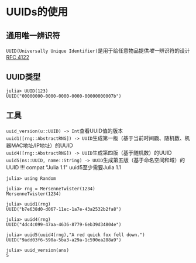 # UUIDs的使用
## 通用唯一辨识符
`UUID(Universally Unique Identifier)`是用于给任意物品提供*唯一*辨识符的设计\
[RFC 4122](https://www.ietf.org/rfc/rfc4122)

## UUID类型
```julia-repl
julia> UUID(123)
UUID("00000000-0000-0000-0000-00000000007b")
```

## 工具
`uuid_version(u::UUID) -> Int`查看UUID值的版本\
`uuid1([rng::AbstractRNG]) -> UUID`生成第一版（基于当前时间戳、随机数、机器MAC地址/IP地址）的UUID\
`uuid4([rng::AbstractRNG]) -> UUID`生成第四版（基于随机数）的UUID\
`uuid5(ns::UUID, name::String) -> UUID`生成第五版（基于命名空间和域）的UUID
!!! compat "Julia 1.1"
	uuid5至少需要Julia 1.1

```julia-repl
julia> using Random

julia> rng = MersenneTwister(1234)
MersenneTwister(1234)

julia> uuid1(rng)
UUID("b7e638d0-d067-11ec-1a7e-43a2532b2fa8")

julia> uuid4(rng)
UUID("4dc4c099-47aa-4636-8779-6eb39d34804e")

julia> uuid5(uuid4(rng),"A red quick fox fell down.")
UUID("9add03f6-590a-5ba3-a29a-1c590ea288a9")

julia> uuid_version(ans)
5
```
